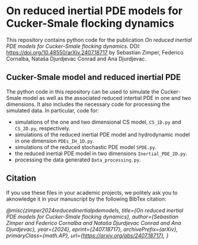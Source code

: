 # On reduced inertial PDE models for Cucker-Smale flocking dynamics
This repository contains python code for the publication _On reduced inertial PDE models for Cucker-Smale flocking dynamics_. DOI: 
https://doi.org/10.48550/arXiv.2407.18717 by Sebastian Zimper, Federico Cornalba, Nataša Djurdjevac Conrad and Ana Djurdjevac. 

## Cucker-Smale model and reduced inertial PDE
The python code in this repository can be used to simulate the Cucker-Smale model as well as the associated reduced intertial PDE in one and two dimensions. It also includes the necessary code for processing the simulated data. In particular, code for:

* simulations of the one and two dimensional CS model, `CS_1D.py` and `CS_2D.py`, respectively.
* simulations of the reduced inertial PDE model and hydrodynamic model in one dimension `PDEs_IH_1D.py`.
* simulations of the reduced stochastic PDE model `SPDE.py`.
* the reduced inertial PDE model in two dimensions `Inertial_PDE_2D.py`.
* processing the data generated `Data_processing.py`.


## Citation
If you use these files in your academic projects, we politely ask you to aknowledge it in your manuscript by the following BibTex citation:

*@misc{zimper2024reducedinertialpdemodels,
      title={On reduced inertial PDE models for Cucker-Smale flocking dynamics}, 
      author={Sebastian Zimper and Federico Cornalba and Nataša Djurdjevac Conrad and Ana Djurdjevac},
      year={2024},
      eprint={2407.18717},
      archivePrefix={arXiv},
      primaryClass={math.AP},
      url={https://arxiv.org/abs/2407.18717}, 
}*